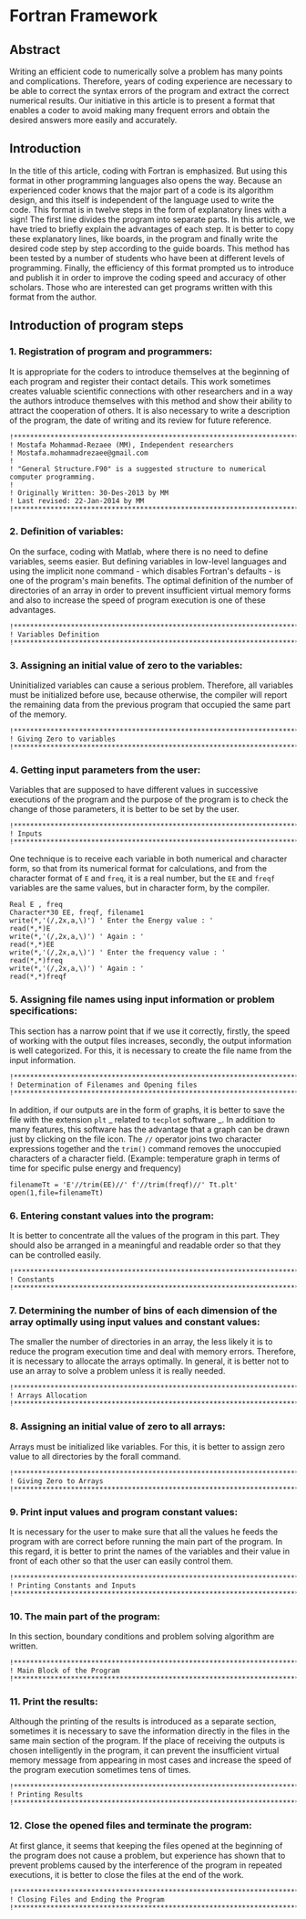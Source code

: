 # Fortran Framework

## Abstract
Writing an efficient code to numerically solve a problem has many points and complications. Therefore, years of coding experience are necessary to be able to correct the syntax errors of the program and extract the correct numerical results. Our initiative in this article is to present a format that enables a coder to avoid making many frequent errors and obtain the desired answers more easily and accurately.

## Introduction
In the title of this article, coding with Fortran is emphasized. But using this format in other programming languages also opens the way. Because an experienced coder knows that the major part of a code is its algorithm design, and this itself is independent of the language used to write the code. This format is in twelve steps in the form of explanatory lines with a sign! The first line divides the program into separate parts. In this article, we have tried to briefly explain the advantages of each step. It is better to copy these explanatory lines, like boards, in the program and finally write the desired code step by step according to the guide boards. This method has been tested by a number of students who have been at different levels of programming. Finally, the efficiency of this format prompted us to introduce and publish it in order to improve the coding speed and accuracy of other scholars. Those who are interested can get programs written with this format from the author.

## Introduction of program steps
### 1. Registration of program and programmers:
It is appropriate for the coders to introduce themselves at the beginning of each program and register their contact details. This work sometimes creates valuable scientific connections with other researchers and in a way the authors introduce themselves with this method and show their ability to attract the cooperation of others. It is also necessary to write a description of the program, the date of writing and its review for future reference.

```
!******************************************************************************************
! Mostafa Mohammad-Rezaee (MM), Independent researchers
! Mostafa.mohammadrezaee@gmail.com
!
! "General Structure.F90" is a suggested structure to numerical computer programming.
!
! Originally Written: 30-Des-2013 by MM
! Last revised: 22-Jan-2014 by MM
!******************************************************************************************
```

### 2. Definition of variables:
On the surface, coding with Matlab, where there is no need to define variables, seems easier. But defining variables in low-level languages and using the implicit none command - which disables Fortran's defaults - is one of the program's main benefits. The optimal definition of the number of directories of an array in order to prevent insufficient virtual memory forms and also to increase the speed of program execution is one of these advantages.

```
!******************************************************************************************
! Variables Definition
!******************************************************************************************
```

### 3. Assigning an initial value of zero to the variables:
Uninitialized variables can cause a serious problem. Therefore, all variables must be initialized before use, because otherwise, the compiler will report the remaining data from the previous program that occupied the same part of the memory.

```
!******************************************************************************************
! Giving Zero to variables
!******************************************************************************************
```

### 4. Getting input parameters from the user:
Variables that are supposed to have different values in successive executions of the program and the purpose of the program is to check the change of those parameters, it is better to be set by the user.

```
!******************************************************************************************
! Inputs
!******************************************************************************************
```

One technique is to receive each variable in both numerical and character form, so that from its numerical format for calculations, and from the character format of `E` and `freq`, it is a real number, but the `EE` and `freqf` variables are the same values, but in character form, by the compiler.

```
Real E , freq
Character*30 EE, freqf, filename1
write(*,'(/,2x,a,\)') ' Enter the Energy value : '
read(*,*)E
write(*,'(/,2x,a,\)') ' Again : '
read(*,*)EE
write(*,'(/,2x,a,\)') ' Enter the frequency value : '
read(*,*)freq
write(*,'(/,2x,a,\)') ' Again : '
read(*,*)freqf
```

### 5. Assigning file names using input information or problem specifications:
This section has a narrow point that if we use it correctly, firstly, the speed of working with the output files increases, secondly, the output information is well categorized. For this, it is necessary to create the file name from the input information.

```
!******************************************************************************************
! Determination of Filenames and Opening files
!******************************************************************************************
```

In addition, if our outputs are in the form of graphs, it is better to save the file with the extension `plt` _ related to `tecplot` software _. In addition to many features, this software has the advantage that a graph can be drawn just by clicking on the file icon. The `//` operator joins two character expressions together and the `trim()` command removes the unoccupied characters of a character field. (Example: temperature graph in terms of time for specific pulse energy and frequency)

```
filenameTt = 'E'//trim(EE)//' f'//trim(freqf)//' Tt.plt'
open(1,file=filenameTt)
```

### 6. Entering constant values into the program:
It is better to concentrate all the values of the program in this part. They should also be arranged in a meaningful and readable order so that they can be controlled easily.

```
!******************************************************************************************
! Constants
!******************************************************************************************
```

### 7. Determining the number of bins of each dimension of the array optimally using input values and constant values:
The smaller the number of directories in an array, the less likely it is to reduce the program execution time and deal with memory errors. Therefore, it is necessary to allocate the arrays optimally. In general, it is better not to use an array to solve a problem unless it is really needed.

```
!******************************************************************************************
! Arrays Allocation
!******************************************************************************************
```

### 8. Assigning an initial value of zero to all arrays:
Arrays must be initialized like variables. For this, it is better to assign zero value to all directories by the forall command.

```
!******************************************************************************************
! Giving Zero to Arrays
!******************************************************************************************
```

### 9. Print input values and program constant values:
It is necessary for the user to make sure that all the values he feeds the program with are correct before running the main part of the program.
In this regard, it is better to print the names of the variables and their value in front of each other so that the user can easily control them.

```
!******************************************************************************************
! Printing Constants and Inputs
!******************************************************************************************
```

### 10. The main part of the program:
In this section, boundary conditions and problem solving algorithm are written.

```
!******************************************************************************************
! Main Block of the Program
!******************************************************************************************
```

### 11. Print the results:
Although the printing of the results is introduced as a separate section, sometimes it is necessary to save the information directly in the files in the same main section of the program. If the place of receiving the outputs is chosen intelligently in the program, it can prevent the insufficient virtual memory message from appearing in most cases and increase the speed of the program execution sometimes tens of times.

```
!******************************************************************************************
! Printing Results
!******************************************************************************************
```

### 12. Close the opened files and terminate the program:
At first glance, it seems that keeping the files opened at the beginning of the program does not cause a problem, but experience has shown that to prevent problems caused by the interference of the program in repeated executions, it is better to close the files at the end of the work.

```
!******************************************************************************************
! Closing Files and Ending the Program
!******************************************************************************************
```
